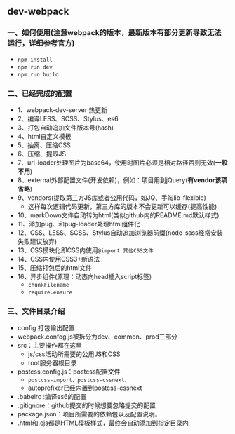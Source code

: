 ## dev-webpack
### 一、如何使用(注意webpack的版本，最新版本有部分更新导致无法运行，详细参考官方)
+ <code>npm install</code>
+ <code>npm run dev</code>
+ <code>npm run build </code>


### 二、已经完成的配置
+ 1、webpack-dev-server 热更新
+ 2、编译LESS、SCSS、Stylus、es6
+ 3、打包自动追加文件版本号(hash)
+ 4、html自定义模板
+ 5、抽离、压缩CSS
+ 6、压缩、提取JS
+ 7、url-loader处理图片为base64，使用时图片必须是相对路径否则无效(**一般不用**)
+ 8、external外部配置文件(开发依赖)，例如：项目用到jQuery(**有vendor该项省略**)
+ 9、vendors(提取第三方JS库或者公用代码，如JQ、手淘lib-flexible)
	+ 这样每次逻辑代码更新，第三方库的版本不会更新可以缓存(提高性能)
+ 10、markDown文件自动转为html(类似github内的README.md默认样式)
+ 11、添加pug、和pug-loader处理html组件化
+ 12、CSS、LESS、SCSS、Stylus自动追加浏览器前缀(node-sass经常安装失败建议放弃)
+ 13、CSS模块化即CSS内使用<code>@import 其他CSS文件</code>
+ 14、CSS内使用CSS3+新语法
+ 15、压缩打包后的html文件
+ 16、异步组件(原理：动态向head插入script标签)
	+ <code>chunkFilename</code>
	+ <code>require.ensure</code>


### 三、文件目录介绍
+ config 打包输出配置
+ webpack.confog.js被拆分为dev、common、prod三部分
+ src：主要操作都在这里
	+ js/css活动所需要的公用JS和CSS
	+ root服务器根目录
+  postcss.config.js：postcss配置文件
	+  <code>postcss-import、postcss-cssnext、</code>
	+  autoprefixer已经内置到postcss-cssnext
+ .babelrc :编译es6的配置
+ .gitignore：github提交的时候想要忽略提交的配置
+  package.json：项目所需要的依赖包以及配置说明。
+ .html和.ejs都是HTML模板样式，最终会自动添加到指定目录内
